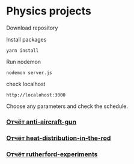 # Physics projects

Download repository

Install packages
```
yarn install
```


Run nodemon
```
nodemon server.js
```

check localhost
```
http://localohost:3000
```

Choose any parameters and check the schedule.

### [Отчёт anti-aircraft-gun](REPORT1.md)
### [Отчёт heat-distribution-in-the-rod](REPORT2.md)
### [Отчёт rutherford-experiments](REPORT3.md)
